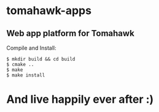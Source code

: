 
tomahawk-apps
=============

Web app platform for Tomahawk
------------------------------

Compile and Install:

    $ mkdir build && cd build
    $ cmake ..
    $ make
    $ make install

And live happily ever after :)
=======

